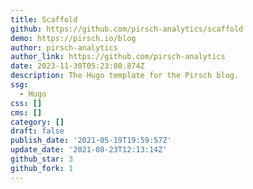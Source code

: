 ```yaml
---
title: Scaffold
github: https://github.com/pirsch-analytics/scaffold
demo: https://pirsch.io/blog
author: pirsch-analytics
author_link: https://github.com/pirsch-analytics
date: 2023-11-30T05:23:08.874Z
description: The Hugo template for the Pirsch blog.
ssg:
  - Hugo
css: []
cms: []
category: []
draft: false
publish_date: '2021-05-19T19:59:57Z'
update_date: '2021-08-23T12:13:14Z'
github_star: 3
github_fork: 1
---
```

